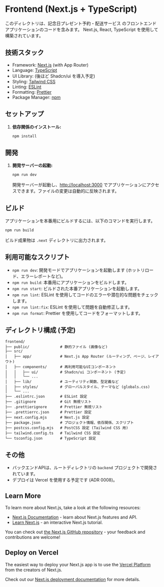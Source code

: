 # Frontend (Next.js + TypeScript)

このディレクトリは、記念日プレゼント予約・配送サービス のフロントエンドアプリケーションのコードを含みます。
Next.js, React, TypeScript を使用して構築されています。

## 技術スタック

*   Framework: [Next.js](https://nextjs.org/) (with App Router)
*   Language: [TypeScript](https://www.typescriptlang.org/)
*   UI Library: (後ほど Shadcn/ui を導入予定)
*   Styling: [Tailwind CSS](https://tailwindcss.com/)
*   Linting: [ESLint](https://eslint.org/)
*   Formatting: [Prettier](https://prettier.io/)
*   Package Manager: [npm](https://www.npmjs.com/)

## セットアップ

1.  **依存関係のインストール:**
    ```bash
    npm install
    ```

## 開発

1.  **開発サーバーの起動:**
    ```bash
    npm run dev
    ```
    開発サーバーが起動し、[http://localhost:3000](http://localhost:3000) でアプリケーションにアクセスできます。ファイルの変更は自動的に反映されます。

## ビルド

アプリケーションを本番用にビルドするには、以下のコマンドを実行します。

```bash
npm run build
```
ビルド成果物は `.next` ディレクトリに出力されます。

## 利用可能なスクリプト

*   `npm run dev`: 開発モードでアプリケーションを起動します (ホットリロード、エラーレポートなど)。
*   `npm run build`: 本番用にアプリケーションをビルドします。
*   `npm run start`: ビルドされた本番アプリケーションを起動します。
*   `npm run lint`: ESLint を使用してコードのエラーや潜在的な問題をチェックします。
*   `npm run lint:fix`: ESLint を使用して問題を自動修正します。
*   `npm run format`: Prettier を使用してコードをフォーマットします。

## ディレクトリ構成 (予定)

```
frontend/
├── public/              # 静的ファイル (画像など)
├── src/
│   ├── app/             # Next.js App Router (ルーティング、ページ、レイアウト)
│   ├── components/      # 再利用可能なUIコンポーネント
│   │   ├── ui/          # Shadcn/ui コンポーネント (予定)
│   │   └── ...
│   ├── lib/             # ユーティリティ関数、型定義など
│   ├── styles/          # グローバルスタイル、テーマなど (globals.css)
│   └── ...
├── .eslintrc.json       # ESLint 設定
├── .gitignore           # Git 無視リスト
├── .prettierignore      # Prettier 無視リスト
├── .prettierrc.json     # Prettier 設定
├── next.config.mjs      # Next.js 設定
├── package.json         # プロジェクト情報、依存関係、スクリプト
├── postcss.config.mjs   # PostCSS 設定 (Tailwind CSS 用)
├── tailwind.config.ts   # Tailwind CSS 設定
└── tsconfig.json        # TypeScript 設定
```

## その他

*   バックエンドAPIは、ルートディレクトリの `backend` プロジェクトで開発されています。
*   デプロイは Vercel を使用する予定です (ADR 0008)。

## Learn More

To learn more about Next.js, take a look at the following resources:

- [Next.js Documentation](https://nextjs.org/docs) - learn about Next.js features and API.
- [Learn Next.js](https://nextjs.org/learn) - an interactive Next.js tutorial.

You can check out [the Next.js GitHub repository](https://github.com/vercel/next.js) - your feedback and contributions are welcome!

## Deploy on Vercel

The easiest way to deploy your Next.js app is to use the [Vercel Platform](https://vercel.com/new?utm_medium=default-template&filter=next.js&utm_source=create-next-app&utm_campaign=create-next-app-readme) from the creators of Next.js.

Check out our [Next.js deployment documentation](https://nextjs.org/docs/app/building-your-application/deploying) for more details.
